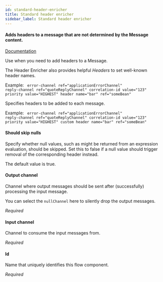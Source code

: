 ```yaml
---
id: standard-header-enricher
title: Standard header enricher
sidebar_label: Standard header enricher
---
```

#### Adds headers to a message that are not determined by the Message content.
<a href="http://docs.spring.io/spring-integration/docs/2.1.x/reference/html/messaging-transformation-chapter.html#header-enricher" target="_blank">Documentation</a>

Use when you need to add headers to a Message.

The Header Enricher also provides helpful <i>Headers</i> to set well-known header names. 

Example:
<code>
error-channel 	ref="applicationErrorChannel"
reply-channel 	ref="quoteReplyChannel"
correlation-id 	value="123"
priority 		value="HIGHEST"
header 		name="bar" ref="someBean"
</code>


Specifies headers to be added to each message. 

Example:
<code>
error-channel 	ref="applicationErrorChannel"
reply-channel 	ref="quoteReplyChannel"
correlation-id 	value="123"
priority 		value="HIGHEST"
custom header	name="bar" ref="someBean"
</code>

#### Should skip nulls
Specify whether null values, such as might be returned from an expression evaluation, should be skipped. 
Set this to false if a null value should trigger removal of the corresponding header instead.

The default value is true. 

#### Output channel
Channel where output messages should be sent after (successfully) processing the input message.

You can select the <code>nullChannel</code> here to silently drop the output messages.

<i>Required</i>

#### Input channel
Channel to consume the input messages from.

<i>Required</i>

#### Id
Name that uniquely identifies this flow component.

<i>Required</i>

